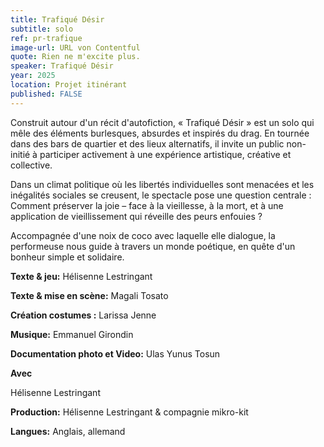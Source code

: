 ```yaml
---
title: Trafiqué Désir
subtitle: solo 
ref: pr-trafique
image-url: URL von Contentful
quote: Rien ne m'excite plus. 
speaker: Trafiqué Désir
year: 2025
location: Projet itinérant
published: FALSE
---
```


Construit autour d'un récit d'autofiction, « Trafiqué Désir » est un solo qui mêle des éléments burlesques, absurdes et inspirés du drag. En tournée dans des bars de quartier et des lieux alternatifs, il invite un public non-initié à participer activement à une expérience artistique, créative et collective. 

Dans un climat politique où les libertés individuelles sont menacées et les inégalités sociales se creusent, le spectacle pose une question centrale : Comment préserver la joie – face à la vieillesse, à la mort, et à une application de vieillissement qui réveille des peurs enfouies ?

Accompagnée d'une noix de coco avec laquelle elle dialogue, la performeuse nous guide à travers un monde poétique, en quête d'un bonheur simple et solidaire.


**Texte & jeu:** Hélisenne Lestringant

**Texte & mise en scène:** Magali Tosato

**Création costumes :** Larissa Jenne

**Musique:** Emmanuel Girondin

**Documentation photo et Video:** Ulas Yunus Tosun



**Avec**

Hélisenne Lestringant

**Production:** Hélisenne Lestringant & compagnie mikro-kit

**Langues:** Anglais, allemand
